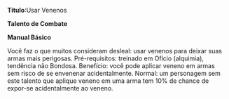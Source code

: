 **Titulo**:Usar Venenos

**Talento de Combate**

**Manual Básico**

 Você faz o que muitos consideram desleal: usar venenos para deixar suas armas mais perigosas. Pré-requisitos: treinado em Ofício (alquimia), tendência não Bondosa. Benefício: você pode aplicar veneno em armas sem risco de se envenenar acidentalmente. Normal: um personagem sem este talento que aplique veneno em uma arma tem 10% de chance de expor-se acidentalmente ao veneno.